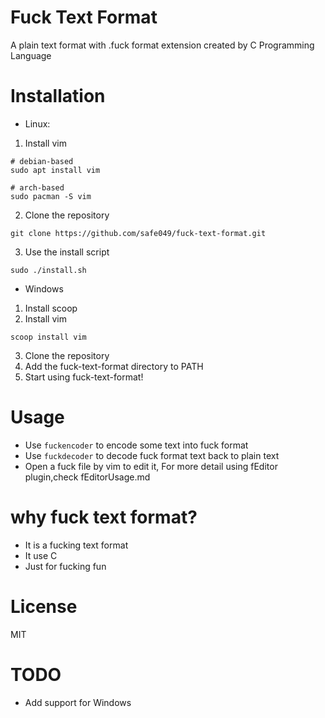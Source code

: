 # Fuck Text Format
A plain text format with .fuck format extension created by C Programming Language

# Installation
- Linux:

1. Install vim
```
# debian-based
sudo apt install vim

# arch-based
sudo pacman -S vim
```
2. Clone the repository
```
git clone https://github.com/safe049/fuck-text-format.git
```
3. Use the install script
```
sudo ./install.sh
```

- Windows
1. Install scoop
2. Install vim
```
scoop install vim
```
3. Clone the repository
4. Add the fuck-text-format directory to PATH
5. Start using fuck-text-format!

# Usage

- Use `fuckencoder` to encode some text into fuck format
- Use `fuckdecoder` to decode fuck format text back to plain text
- Open a fuck file by vim to edit it, For more detail using fEditor plugin,check fEditorUsage.md

# why fuck text format?
- It is a fucking text format
- It use C
- Just for fucking fun

# License
MIT

# TODO
- Add support for Windows